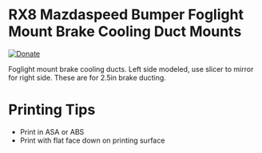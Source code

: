 # RX8 Mazdaspeed Bumper Foglight Mount Brake Cooling Duct Mounts

[![Donate](https://img.shields.io/badge/Donate-PayPal-green.svg)](https://www.paypal.com/cgi-bin/webscr?cmd=_donations&business=GA2ATM7VC5LZL&currency_code=USD&source=url)

Foglight mount brake cooling ducts. Left side modeled, use slicer to mirror for right side. These are for 2.5in brake ducting.

# Printing Tips
- Print in ASA or ABS
- Print with flat face down on printing surface
